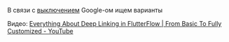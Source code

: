 
В связи с [выключением](https://docs.flutterflow.io/concepts/navigation/deep-dynamic-linking)  Google-ом ищем варианты

Видео:
[Everything About Deep Linking in FlutterFlow \| From Basic To Fully Customized - YouTube](https://www.youtube.com/watch?v=zs5-HCs8xmE)
